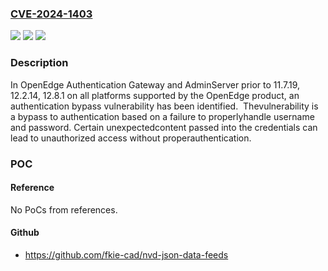 ### [CVE-2024-1403](https://cve.mitre.org/cgi-bin/cvename.cgi?name=CVE-2024-1403)
![](https://img.shields.io/static/v1?label=Product&message=OpenEdge&color=blue)
![](https://img.shields.io/static/v1?label=Version&message=n%2Fa&color=blue)
![](https://img.shields.io/static/v1?label=Vulnerability&message=CWE-305%3A%20Authentication%20Bypass%20by%20Primary%20Weakness&color=brighgreen)

### Description

In OpenEdge Authentication Gateway and AdminServer prior to 11.7.19, 12.2.14, 12.8.1 on all platforms supported by the OpenEdge product, an authentication bypass vulnerability has been identified.  Thevulnerability is a bypass to authentication based on a failure to properlyhandle username and password.  Certain unexpectedcontent passed into the credentials can lead to unauthorized access without properauthentication.    

### POC

#### Reference
No PoCs from references.

#### Github
- https://github.com/fkie-cad/nvd-json-data-feeds

